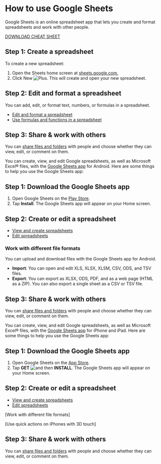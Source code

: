 # How to use Google Sheets

Google Sheets is an online spreadsheet app that lets you create and format spreadsheets and work with other people.

[DOWNLOAD CHEAT SHEET](https://support.google.com/a/users/answer/9300022)

## Step 1: Create a spreadsheet

To create a new spreadsheet:

1. Open the Sheets home screen at [sheets.google.com.](https://sheets.google.com/)
2. Click New ![Plus](https://lh3.googleusercontent.com/anBD83lVdJYMSbLhOXIulHzmEGPr0uJRfiomsujvgYDHF0UlSHRhpJWca3hcw68T5A=w36-h36). This will create and open your new spreadsheet.

## Step 2: Edit and format a spreadsheet

You can add, edit, or format text, numbers, or formulas in a spreadsheet.

* [Edit and format a spreadsheet](https://support.google.com/docs/answer/46973?hl%3Den%26ref_topic%3D1361470)
* [Use formulas and functions in a spreadsheet](https://support.google.com/docs/answer/46977?hl%3Den%26ref_topic%3D1361471)

## Step 3: Share & work with others

You can [share files and folders](https://support.google.com/docs/answer/2494822) with people and choose whether they can view, edit, or comment on them.



You can create, view, and edit Google spreadsheets, as well as Microsoft Excel® files, with the [Google Sheets app](https://play.google.com/store/apps/details?id=com.google.android.apps.docs.editors.sheets&) for Android. Here are some things to help you use the Google Sheets app:

## Step 1: Download the Google Sheets app

1. Open Google Sheets on the [Play Store](https://play.google.com/store/apps/details?id=com.google.android.apps.docs.editors.sheets&).
2. Tap **Install**. The Google Sheets app will appear on your Home screen.

## Step 2: Create or edit a spreadsheet

* [View and create spreadsheets](https://support.google.com/docs/answer/49114)
* [Edit spreadsheets](https://support.google.com/docs/answer/46973)

### Work with different file formats

You can upload and download files with the Google Sheets app for Android.

* **Import**: You can open and edit XLS, XLSX, XLSM, CSV, ODS, and TSV files.
* **Export**: You can export as XLSX, ODS, PDF, and as a web page (HTML as a ZIP). You can also export a single sheet as a CSV or TSV file.

## Step 3: Share & work with others

You can [share files and folders](https://support.google.com/docs/answer/2494822) with people and choose whether they can view, edit, or comment on them.



You can create, view, and edit Google spreadsheets, as well as Microsoft Excel® files, with the [Google Sheets app](https://itunes.apple.com/us/app/google-sheets/id842849113?mt%3D8) for iPhone and iPad. Here are some things to help you use the Google Sheets app:

## Step 1: Download the Google Sheets app

1. Open Google Sheets on the [App Store](https://itunes.apple.com/us/app/google-sheets/id842849113?mt%3D8).
2. Tap **GET** ![and then](https://lh3.googleusercontent.com/QbWcYKta5vh_4-OgUeFmK-JOB0YgLLoGh69P478nE6mKdfpWQniiBabjF7FVoCVXI0g=h36) **INSTALL**. The Google Sheets app will appear on your Home screen.

## Step 2: Create or edit a spreadsheet

* [View and create spreadsheets](https://support.google.com/docs/answer/49114)
* [Edit spreadsheets](https://support.google.com/docs/answer/46973)

[Work with different file formats]

[Use quick actions on iPhones with 3D touch]

## Step 3: Share & work with others

You can [share files and folders](https://support.google.com/docs/answer/2494822) with people and choose whether they can view, edit, or comment on them.
